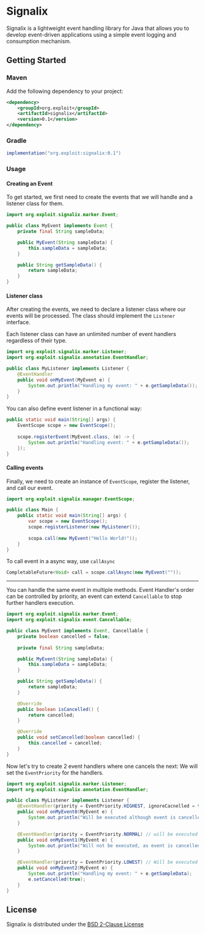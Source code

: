 # Signalix

Signalix is a lightweight event handling library for Java that allows you to develop event-driven applications using a simple event logging and consumption mechanism.

## Getting Started

### Maven
Add the following dependency to your project:
```xml
<dependency>
    <groupId>org.exploit</groupId>
    <artifactId>signalix</artifactId>
    <version>0.1</version>
</dependency>
```

### Gradle
```groovy
implementation("org.exploit:signalix:0.1")
```

### Usage
#### Creating an Event
To get started, we first need to create the events that we will handle and a listener class for them.

```java
import org.exploit.signalix.marker.Event;

public class MyEvent implements Event {
    private final String sampleData;

    public MyEvent(String sampleData) {
        this.sampleData = sampleData;
    }

    public String getSampleData() {
        return sampleData;
    }
}
```

#### Listener class
After creating the events, we need to declare a listener class where our events will be processed. The class should implement the `Listener` interface.

Each listener class can have an unlimited number of event handlers regardless of their type.
```java
import org.exploit.signalix.marker.Listener;
import org.exploit.signalix.annotation.EventHandler;

public class MyListener implements Listener {
    @EventHandler
    public void onMyEvent(MyEvent e) {
        System.out.println("Handling my event: " + e.getSampleData());
    }
}
```

You can also define event listener in a functional way:
```java
public static void main(String[] args) {
    EventScope scope = new EventScope();
    
    scope.registerEvent(MyEvent.class, (e) -> {
        System.out.println("Handling event: " + e.getSampleData());
    });
}
```

#### Calling events
Finally, we need to create an instance of `EventScope`, register the listener, and call our event.
```java
import org.exploit.signalix.manager.EventScope;

public class Main {
    public static void main(String[] args) {
        var scope = new EventScope();
        scope.registerListener(new MyListener());
        
        scopa.call(new MyEvent("Hello World!"));
    }
}
```

To call event in a async way, use `callAsync`
```java
CompletableFuture<Void> call = scope.callAsync(new MyEvent(""));
```
___

You can handle the same event in multiple methods.
Event Handler's order can be controlled by priority, an event can extend `Cancellable` to stop further handlers execution.

```java
import org.exploit.signalix.marker.Event;
import org.exploit.signalix.event.Cancellable;

public class MyEvent implements Event, Cancellable {
    private boolean cancelled = false;
    
    private final String sampleData;

    public MyEvent(String sampleData) {
        this.sampleData = sampleData;
    }

    public String getSampleData() {
        return sampleData;
    }

    @Override
    public boolean isCancelled() {
        return cancelled;
    }

    @Override
    public void setCancelled(boolean cancelled) {
        this.cancelled = cancelled;
    }
}
```

Now let's try to create 2 event handlers where one cancels the next:
We will set the `EventPriority` for the handlers.

```java
import org.exploit.signalix.marker.Listener;
import org.exploit.signalix.annotation.EventHandler;

public class MyListener implements Listener {
    @EventHandler(priority = EventPriority.HIGHEST, ignoreCacnelled = true) // Will be executed last
    public void onMyEvent0(MyEvent e) {
        System.out.println("Will be executed although event is cancelled");
    }

    @EventHandler(priority = EventPriority.NORMAL) // will be executed second
    public void onMyEvent1(MyEvent e) {
        System.out.println("Will not be executed, as event is cancelled");
    }

    @EventHandler(priority = EventPriority.LOWEST) // Will be executed first
    public void onMyEvent2(MyEvent e) {
        System.out.println("Handling my event: " + e.getSampleData);
        e.setCancelled(true);
    }
}
```

## License
Signalix is distributed under the [BSD 2-Clause License](LICENSE.md)